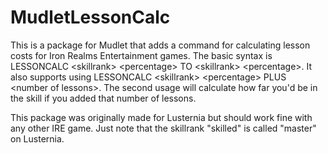 MudletLessonCalc
================

This is a package for Mudlet that adds a command for calculating lesson costs for Iron Realms Entertainment games. The basic syntax is LESSONCALC &lt;skillrank> &lt;percentage> TO &lt;skillrank> &lt;percentage>. It also supports using LESSONCALC &lt;skillrank> &lt;percentage> PLUS &lt;number of lessons>. The second usage will calculate how far you'd be in the skill if you added that number of lessons.

This package was originally made for Lusternia but should work fine with any other IRE game. Just note that the skillrank "skilled" is called "master" on Lusternia.
